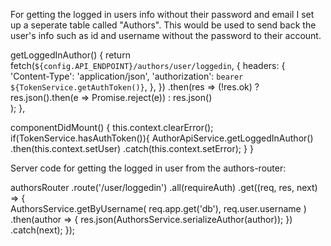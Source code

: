 For getting the logged in users info without their password and email I set up a seperate table called "Authors". This would be used to send back the user's info such as id and username without the password to their account.

getLoggedInAuthor() {
        return fetch(`${config.API_ENDPOINT}/authors/user/loggedin`, {
            headers: {
                'Content-Type': 'application/json',
                'authorization': `bearer ${TokenService.getAuthToken()}`,
            },
        })
        .then(res => 
            (!res.ok)
                ? res.json().then(e => Promise.reject(e))
                : res.json()    
        );
},

componentDidMount() {
        this.context.clearError();
        if(TokenService.hasAuthToken()){
            AuthorApiService.getLoggedInAuthor()
                .then(this.context.setUser)
                .catch(this.context.setError);
        }
}

Server code for getting the logged in user from the authors-router:

authorsRouter
    .route('/user/loggedin')
    .all(requireAuth)
    .get((req, res, next) => {        
        AuthorsService.getByUsername(
            req.app.get('db'),
            req.user.username
        )
        .then(author => {
            res.json(AuthorsService.serializeAuthor(author));
        })
        .catch(next);
    });